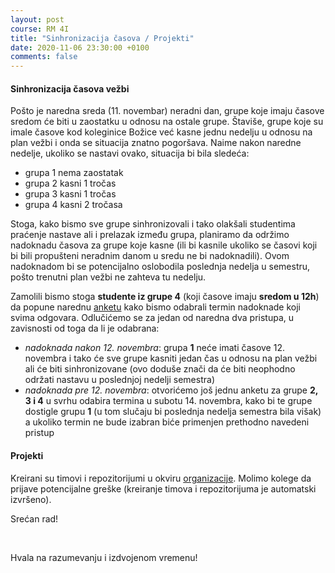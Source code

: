 ```yaml
---
layout: post
course: RM 4I
title: "Sinhronizacija časova / Projekti"
date: 2020-11-06 23:30:00 +0100
comments: false
---
```


#### Sinhronizacija časova vežbi

Pošto je naredna sreda (11. novembar) neradni dan, grupe koje imaju časove sredom će biti u zaostatku
u odnosu na ostale grupe. Štaviše, grupe koje su imale časove kod koleginice Božice već kasne jednu 
nedelju u odnosu na plan vežbi i onda se situacija znatno pogoršava. Naime nakon naredne nedelje, 
ukoliko se nastavi ovako, situacija bi bila sledeća:
  - grupa 1 nema zaostatak
  - grupa 2 kasni 1 tročas
  - grupa 3 kasni 1 tročas
  - grupa 4 kasni 2 tročasa

Stoga, kako bismo sve grupe sinhronizovali i tako olakšali studentima praćenje nastave ali i prelazak
između grupa, planiramo da održimo nadoknadu časova za grupe koje kasne (ili bi kasnile ukoliko se 
časovi koji bi bili propušteni neradnim danom u sredu ne bi nadoknadili). Ovom nadoknadom bi se 
potencijalno oslobodila poslednja nedelja u semestru, pošto trenutni plan vežbi ne zahteva tu nedelju.

Zamolili bismo stoga **studente iz grupe 4** (koji časove imaju **sredom u 12h**) da popune narednu 
[anketu](https://forms.gle/HYPZtBEaqW9AFBou6) kako bismo odabrali termin nadoknade koji svima odgovara. 
Odlučićemo se za jedan od naredna dva pristupa, u zavisnosti od toga da li je odabrana:
  - *nadoknada nakon 12. novembra*: grupa **1** neće imati časove 12. novembra i tako će
  sve grupe kasniti jedan čas u odnosu na plan vežbi ali će biti sinhronizovane (ovo doduše 
  znači da će biti neophodno održati nastavu u poslednjoj nedelji semestra)
  - *nadoknada pre 12. novembra*: otvorićemo još jednu anketu za grupe **2, 3 i 4** u svrhu
  odabira termina u subotu 14. novembra, kako bi te grupe dostigle grupu **1** (u tom slučaju bi 
  poslednja nedelja semestra bila višak) a ukoliko termin ne bude izabran biće primenjen prethodno
  navedeni pristup

#### Projekti

Kreirani su timovi i repozitorijumi u okviru [organizacije](https://github.com/MATF-Computer-Networks-Projects). 
Molimo kolege da prijave potencijalne greške (kreiranje timova i repozitorijuma je automatski izvršeno).

Srećan rad!

<br>

Hvala na razumevanju i izdvojenom vremenu!



